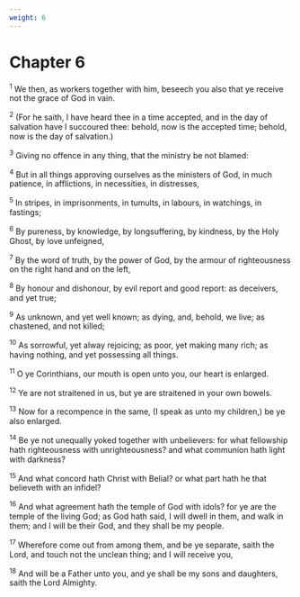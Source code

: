 ```yaml
---
weight: 6
---
```


# Chapter 6

<sup>1</sup> We then, as workers together with him, beseech you also that ye receive not the grace of God in vain. 

<sup>2</sup> (For he saith, I have heard thee in a time accepted, and in the day of salvation have I succoured thee: behold, now is the accepted time; behold, now is the day of salvation.) 

<sup>3</sup> Giving no offence in any thing, that the ministry be not blamed: 

<sup>4</sup> But in all things approving ourselves as the ministers of God, in much patience, in afflictions, in necessities, in distresses, 

<sup>5</sup> In stripes, in imprisonments, in tumults, in labours, in watchings, in fastings; 

<sup>6</sup> By pureness, by knowledge, by longsuffering, by kindness, by the Holy Ghost, by love unfeigned, 

<sup>7</sup> By the word of truth, by the power of God, by the armour of righteousness on the right hand and on the left, 

<sup>8</sup> By honour and dishonour, by evil report and good report: as deceivers, and yet true; 

<sup>9</sup> As unknown, and yet well known; as dying, and, behold, we live; as chastened, and not killed; 

<sup>10</sup> As sorrowful, yet alway rejoicing; as poor, yet making many rich; as having nothing, and yet possessing all things. 

<sup>11</sup> O ye Corinthians, our mouth is open unto you, our heart is enlarged. 

<sup>12</sup> Ye are not straitened in us, but ye are straitened in your own bowels. 

<sup>13</sup> Now for a recompence in the same, (I speak as unto my children,) be ye also enlarged. 

<sup>14</sup> Be ye not unequally yoked together with unbelievers: for what fellowship hath righteousness with unrighteousness? and what communion hath light with darkness? 

<sup>15</sup> And what concord hath Christ with Belial? or what part hath he that believeth with an infidel? 

<sup>16</sup> And what agreement hath the temple of God with idols? for ye are the temple of the living God; as God hath said, I will dwell in them, and walk in them; and I will be their God, and they shall be my people. 

<sup>17</sup> Wherefore come out from among them, and be ye separate, saith the Lord, and touch not the unclean thing; and I will receive you, 

<sup>18</sup> And will be a Father unto you, and ye shall be my sons and daughters, saith the Lord Almighty. 


